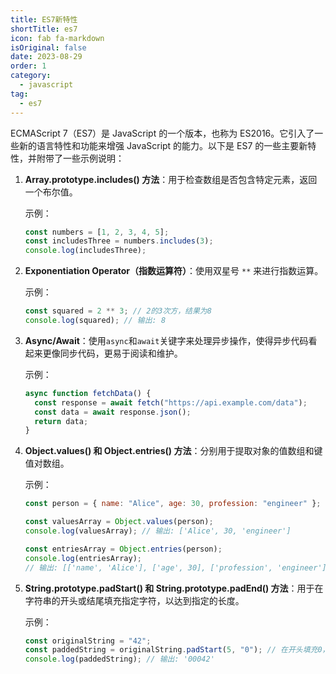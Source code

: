 ```yaml
---
title: ES7新特性
shortTitle: es7
icon: fab fa-markdown
isOriginal: false
date: 2023-08-29
order: 1
category:
  - javascript
tag:
  - es7
---
```


ECMAScript 7（ES7）是 JavaScript 的一个版本，也称为 ES2016。它引入了一些新的语言特性和功能来增强 JavaScript 的能力。以下是 ES7 的一些主要新特性，并附带了一些示例说明：

1. **Array.prototype.includes() 方法**：用于检查数组是否包含特定元素，返回一个布尔值。

   示例：

   ```javascript
   const numbers = [1, 2, 3, 4, 5];
   const includesThree = numbers.includes(3);
   console.log(includesThree);
   ```

2. **Exponentiation Operator（指数运算符）**：使用双星号 `**` 来进行指数运算。

   示例：

   ```javascript
   const squared = 2 ** 3; // 2的3次方，结果为8
   console.log(squared); // 输出: 8
   ```

3. **Async/Await**：使用`async`和`await`关键字来处理异步操作，使得异步代码看起来更像同步代码，更易于阅读和维护。

   示例：

   ```javascript
   async function fetchData() {
     const response = await fetch("https://api.example.com/data");
     const data = await response.json();
     return data;
   }
   ```

4. **Object.values() 和 Object.entries() 方法**：分别用于提取对象的值数组和键值对数组。

   示例：

   ```javascript
   const person = { name: "Alice", age: 30, profession: "engineer" };

   const valuesArray = Object.values(person);
   console.log(valuesArray); // 输出: ['Alice', 30, 'engineer']

   const entriesArray = Object.entries(person);
   console.log(entriesArray);
   // 输出: [['name', 'Alice'], ['age', 30], ['profession', 'engineer']]
   ```

5. **String.prototype.padStart() 和 String.prototype.padEnd() 方法**：用于在字符串的开头或结尾填充指定字符，以达到指定的长度。

   示例：

   ```javascript
   const originalString = "42";
   const paddedString = originalString.padStart(5, "0"); // 在开头填充0，总长度为5
   console.log(paddedString); // 输出: '00042'
   ```
